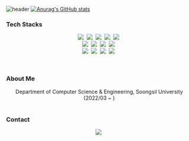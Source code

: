 ![header](https://capsule-render.vercel.app/api?type=soft&color=auto&height=150&section=header&text=jonghokim27&fontSize=70&animation=twinkling)
[![Anurag's GitHub stats](https://github-readme-stats.vercel.app/api?username=jonghokim27)](https://github.com/anuraghazra/github-readme-stats)

<h3>Tech Stacks</h3>

<p align="center">
  <img src="https://img.shields.io/badge/C-A8B9CC?style=flat-square&logo=C&logoColor=white"/></a>&nbsp 
  <img src="https://img.shields.io/badge/C++-00599C?style=flat-square&logo=C%2B%2B&logoColor=white"/></a>&nbsp
  <img src="https://img.shields.io/badge/Python-3766AB?style=flat-square&logo=Python&logoColor=white"/></a>&nbsp 
  <img src="https://img.shields.io/badge/Javascript-f0db4e?style=flat-square&logo=javascript&logoColor=white"/></a>&nbsp 
  <img src="https://img.shields.io/badge/CSS-1572B6?style=flat-square&logo=css3&logoColor=white"/></a>&nbsp 
  <br>
  <img src="https://img.shields.io/badge/Flask-000000?style=flat-square&logo=Flask&logoColor=white"/></a>&nbsp 
  <img src="https://img.shields.io/badge/React-61dafb?style=flat-square&logo=React&logoColor=white&fontColor=white"/></a>&nbsp 
  <img src="https://img.shields.io/badge/Vue-41b883?style=flat-square&logo=Vue.js&logoColor=white"/></a>&nbsp 
  <img src="https://img.shields.io/badge/Node.js-689f63?style=flat-square&logo=Node.js&logoColor=white"/></a>&nbsp
  <br>
  <img src="https://img.shields.io/badge/Mysql-E6B91E?style=flat-square&logo=MySql&logoColor=white"/></a>&nbsp 
  <img src="https://img.shields.io/badge/AWS-333664?style=flat-square&logo=amazon-aws&logoColor=white"/></a>&nbsp 
  <img src="https://img.shields.io/badge/DigitalOcean-1374ff?style=flat-square&logo=digitalocean&logoColor=white"/></a>&nbsp 
  <img src="https://img.shields.io/badge/Docker-329cee?style=flat-square&logo=Docker&logoColor=white"/></a>&nbsp 

</p>

<br>

<h3>About Me</h3>

<div align="center" style="text-align:center">
Department of Computer Science & Engineering, Soongsil University (2022/03 ~ )
 
  
</div>
  
<br>


<h3>Contact</h3>
<p align="center">
  <a href="https://www.instagram.com/jonghokim27/"><img src="https://img.shields.io/badge/Instagram-E4405F?style=flat-square&logo=Instagram&logoColor=white&link=https://www.instagram.com/jonghokim27/"/></a>&nbsp
</p>
<br>

<br>

